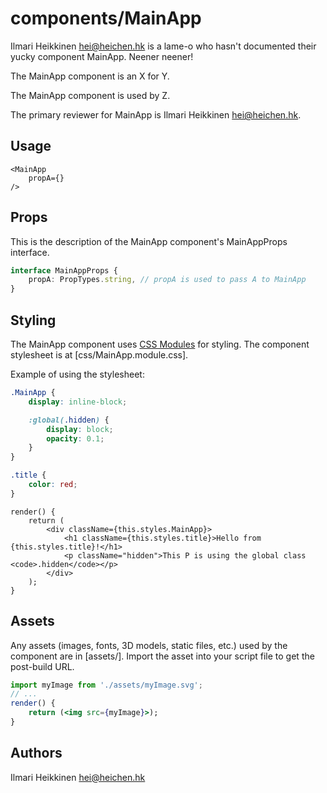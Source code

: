 # components/MainApp

Ilmari Heikkinen <hei@heichen.hk> is a lame-o who hasn't documented their yucky component MainApp. Neener neener!

The MainApp component is an X for Y.

The MainApp component is used by Z.

The primary reviewer for MainApp is Ilmari Heikkinen <hei@heichen.hk>.

## Usage

```tsx
<MainApp
    propA={}
/>
```

## Props

This is the description of the MainApp component's MainAppProps interface.

```ts
interface MainAppProps {
    propA: PropTypes.string, // propA is used to pass A to MainApp
}
```

## Styling

The MainApp component uses [CSS Modules](https://github.com/css-modules/css-modules) for styling. The component stylesheet is at [css/MainApp.module.css].

Example of using the stylesheet:

```css
.MainApp {
    display: inline-block;

    :global(.hidden) {
        display: block;
        opacity: 0.1;
    }
}

.title {
    color: red;
}

```

```tsx
render() {
    return (
        <div className={this.styles.MainApp}>
            <h1 className={this.styles.title}>Hello from {this.styles.title}!</h1>
            <p className="hidden">This P is using the global class <code>.hidden</code></p>
        </div>
    );
}
```

## Assets

Any assets (images, fonts, 3D models, static files, etc.) used by the component are in [assets/]. Import the asset into your script file to get the post-build URL.

```jsx
import myImage from './assets/myImage.svg';
// ...
render() {
    return (<img src={myImage}>);
}
```

## Authors

Ilmari Heikkinen <hei@heichen.hk>

